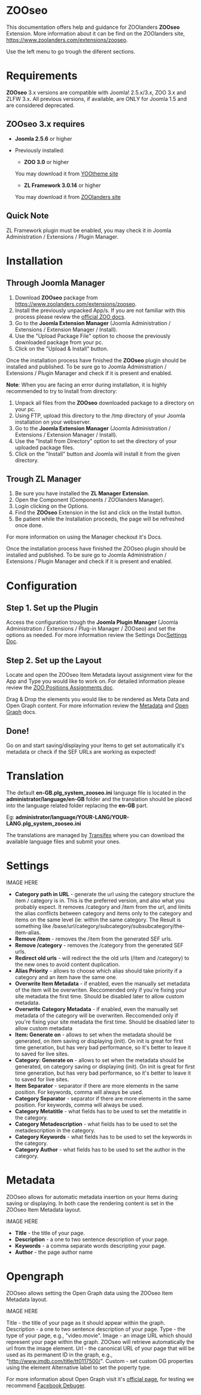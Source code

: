 ZOOseo
======

This documentation offers help and guidance for ZOOlanders **ZOOseo** Extension. More information about it can be find on the ZOOlanders site, https://www.zoolanders.com/extensions/zooseo.

Use the left menu to go trough the diferent sections.

Requirements
============

**ZOOseo** 3.x versions are compatible with Joomla! 2.5.x/3.x, ZOO 3.x and ZLFW 3.x. All previous versions, if available, are ONLY for Joomla 1.5 and are considered deprecated.

ZOOseo 3.x requires
-------------------

* **Joomla 2.5.6** or higher
* Previously installed:

  * **ZOO 3.0** or higher

  You may download it from [YOOtheme site](http://www.yootheme.com/zoo)

  * **ZL Framework 3.0.14** or higher

  You may download it from [ZOOlanders site](https://www.zoolanders.com/extensions/zl-framework)

Quick Note
----------

ZL Framework plugin must be enabled, you may check it in Joomla Administration / Extensions / Plugin Manager.

Installation
============

Through Joomla Manager
----------------------

1. Download **ZOOseo** package from https://www.zoolanders.com/extensions/zooseo.
2. Install the previously unpacked App/s. If you are not familiar with this process please review the [official ZOO docs](http://www.yootheme.com/zoo/documentation/getting-started/install-a-new-app).
3. Go to the **Joomla Extension Manager** (Joomla Administration / Extensions / Extension Manager / Install).
4. Use the "Upload Package File" option to choose the previously downloaded package from your pc.
5. Click on the "Upload & Install" button.

Once the installation process have finished the **ZOOseo** plugin should be installed and published. To be sure go to Joomla Administration / Extensions / Plugin Manager and check if it is present and enabled.

**Note**: When you are facing an error during installation, it is highly recommended to try to Install from directory:

1. Unpack all files from the **ZOOseo** downloaded package to a directory on your pc.
2. Using FTP, upload this directory to the /tmp directory of your Joomla installation on your webserver.
3. Go to the **Joomla Extension Manager** (Joomla Administration / Extensions / Extension Manager / Install).
4. Use the "Install from Directory" option to set the directory of your uploaded package files.
5. Click on the "Install" button and Joomla will install it from the given directory.

Trough ZL Manager
-----------------

1. Be sure you have installed the **ZL Manager Extension**.
2. Open the Component (Components / ZOOlanders Manager).
3. Login clicking on the Options.
4. Find the **ZOOseo** Extension in the list and click on the Install button.
5. Be patient while the Installation proceeds, the page will be refreshed once done.

For more information on using the Manager checkout it's Docs.

Once the installation process have finished the ZOOseo plugin should be installed and published. To be sure go to Joomla Administration / Extensions / Plugin Manager and check if it is present and enabled.

Configuration
=============

Step 1. Set up the Plugin
-------------------------

Access the configuration trough the **Joomla Plugin Manager** (Joomla Administration / Extensions / Plug-in Manager / ZOOseo) and set the options as needed. For more information review the Settings Doc[Settings Doc](#settings).

Step 2. Set up the Layout
-------------------------

Locate and open the ZOOseo Item Metadata layout assignment view for the App and Type you would like to work on. For detailed information please review the [ZOO Positions Assignments doc](http://www.yootheme.com/zoo/documentation/advanced/assign-elements-to-layout-positions).

Drag & Drop the elements you would like to be rendered as Meta Data and Open Graph content. For more information review the [Metadata](#metadata) and [Open Graph](#opengraph) docs.

Done!
-----

Go on and start saving/displaying your Items to get set automatically it's metadata or check if the SEF URLs are working as expected!

Translation
===========

The default **en-GB.plg_system_zooseo.ini** language file is located in the **administrator/language/en-GB** folder and the translation should be placed into the language related folder replacing the **en-GB** part.

Eg: **administrator/language/YOUR-LANG/YOUR-LANG.plg_system_zooseo.ini**

The translations are managed by [Transifex](https://www.transifex.com/projects/p/zoolanders/) where you can download the available language files and submit your ones.

Settings
========

IMAGE HERE

* **Category path in URL** - generate the url using the category structure the item / category is in. This is the preferred version, and also what you probably expect. It removes /category and /item from the url, and limits the alias conflicts between category and items only to the category and items on the same level (ie: within the same category. The Result is something like /base/url/category/subcategory/subsubcategory/the-item-alias.
* **Remove /item** - removes the /item from the generated SEF urls.
* **Remove /category** - removes the /category from the generated SEF urls.
* **Redirect old urls** - will redirect the the old urls (/item and /category) to the new ones to avoid content duplication.
* **Alias Priority** - allows to choose which alias should take priority if a category and an item have the same one.
* **Overwrite Item Metadata** - if enabled, even the manually set metadata of the item will be overwriten. Reccomended only if you're fixing your site metadata the first time. Should be disabled later to allow custom metadata.
* **Overwrite Category Metadata** - if enabled, even the manually set metadata of the category will be overwriten. Reccomended only if you're fixing your site metadata the first time. Should be disabled later to allow custom metadata
* **Item: Generate on** - allows to set when the metadata should be generated, on item saving or displaying (init). On init is great for first time generation, but has very bad performance, so it's better to leave it to saved for live sites.
* **Category: Generate on** - allows to set when the metadata should be generated, on category saving or displaying (init). On init is great for first time generation, but has very bad performance, so it's better to leave it to saved for live sites.
* **Item Separator** - separator if there are more elements in the same position. For keywords, comma will always be used.
* **Category Separator** - separator if there are more elements in the same position. For keywords, comma will always be used.
* **Category Metatitle** - what fields has to be used to set the metatitle in the category.
* **Category Metadescription** - what fields has to be used to set the metadescription in the category.
* **Category Keywords** - what fields has to be used to set the keywords in the category.
* **Category Author** - what fields has to be used to set the author in the category.

Metadata
========

ZOOseo allows for automatic metadata insertion on your Items during saving or displaying. In both case the rendering content is set in the ZOOseo Item Metadata layout.

IMAGE HERE

* **Title** - the title of your page.
* **Description** - a one to two sentence description of your page.
* **Keywords** - a comma separate words descripting your page.
* **Author** - the page author name

Opengraph
=========

ZOOseo allows setting the Open Graph data using the ZOOseo Item Metadata layout.

IMAGE HERE

Title - the title of your page as it should appear within the graph.
Description - a one to two sentence description of your page.
Type - the type of your page, e.g., "video.movie".
Image - an image URL which should represent your page within the graph. ZOOseo will retrieve automatically the url from the image element.
Url - the canonical URL of your page that will be used as its permanent ID in the graph, e.g., "http://www.imdb.com/title/tt0117500/".
Custom - set custom OG properties using the element Alternative label to set the poperty type.

For more information about Open Graph visit it's [official page](http://ogp.me/), for testing we recommend [Facebook Debuger](https://www.facebook.com/login.php?next=https%3A%2F%2Fdevelopers.facebook.com%2Ftools%2Fdebug%2F).